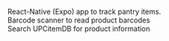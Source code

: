 React-Native (Expo) app to track pantry items.
<br />Barcode scanner to read product barcodes
<br />Search UPCitemDB for product information
